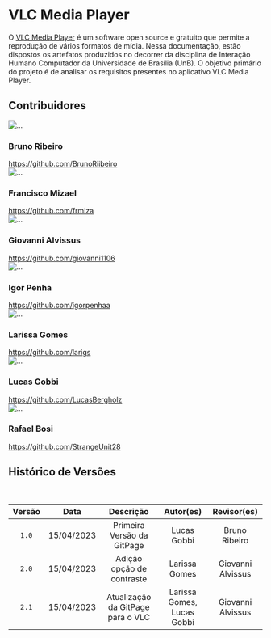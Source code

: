 <div class="body">
    <h1 class="title">VLC Media Player</h1>
    <p>O <a href="https://www.videolan.org/">VLC Media Player</a> é um software open source e gratuito que permite a reprodução de vários formatos de mídia. Nessa documentação, estão dispostos os artefatos produzidos no decorrer da disciplina de Interação Humano Computador da Universidade de Brasília (UnB). O objetivo primário do projeto é de analisar os requisitos presentes no aplicativo VLC Media Player.</p>


<h2 class="title">Contribuidores</h1>

<div class="wrapper">
    <div class="image1">
        <img src="img/equipe/bruno.jpg" alt="..." class="img-time">
    </div>
    <div class="text1">
        <h3 class="title1">Bruno Ribeiro</h1>
        <a href="https://github.com/BrunoRiibeiro">https://github.com/BrunoRiibeiro</a>
    </div>
    <div class="image2">
        <img src="img/equipe/mizael.jpg" alt="..." class="img-time">
    </div>
    <div class="text2">
        <h3 class="title1">Francisco Mizael</h1>
        <a href="https://github.com/frmiza" >https://github.com/frmiza</a>
    </div>
    <div class="image1">
        <img src="img/equipe/giovanni.jpg" alt="..." class="img-time">
    </div>
    <div class="text1">
        <h3 class="title1">Giovanni Alvissus</h1>
        <a href="https://github.com/giovanni1106" >https://github.com/giovanni1106</a>
    </div>
    <div class="image2">
        <img src="img/equipe/igor.jpg" alt="..." class="img-time">
    </div>
    <div class="text2">
        <h3 class="title1">Igor Penha</h1>
        <a href="https://github.com/igorpenhaa" >https://github.com/igorpenhaa</a>
    </div>
    <div class="image1">
        <img src="img/equipe/larissa.jpg" alt="..." class="img-time">
    </div>
    <div class="text1">
        <h3 class="title1">Larissa Gomes</h1>
        <a href="https://github.com/larigs" >https://github.com/larigs</a>
    </div>
    <div class="image2">
        <img src="img/equipe/gobbi.jpg" alt="..." class="img-time">
    </div>
    <div class="text2">
        <h3 class="title1">Lucas Gobbi</h1>
        <a href="https://github.com/LucasBergholz" >https://github.com/LucasBergholz</a>
    </div>
    <div class="image1">
        <img src="img/equipe/rafael.jpg" alt="..." class="img-time">
    </div>
    <div class="text1">
        <h3 class="title1">Rafael Bosi</h1>
        <a href="https://github.com/StrangeUnit28" >https://github.com/StrangeUnit28</a>
    </div>
</div>

<h2 class="title">Histórico de Versões</h2>
</br>

| Versão | Data    | Descrição                 | Autor(es)     |  Revisor(es)  |
| :-: | :-: | :-: | :-: | :-: |
| `1.0` | 15/04/2023 | Primeira Versão da GitPage | Lucas Gobbi | Bruno Ribeiro |
| `2.0` | 15/04/2023 | Adição opção de contraste | Larissa Gomes | Giovanni Alvissus |
| `2.1` | 15/04/2023 | Atualização da GitPage para o VLC | Larissa Gomes, Lucas Gobbi | Giovanni Alvissus |

</div>

